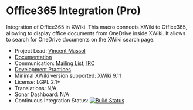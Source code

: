 # Office365 Integration (Pro)

Integration of Office365 in XWiki. This macro connects XWiki to Office365, allowing to display office documents from OneDrive inside XWiki. It allows to search for OneDrive documents on the XWiki search page.

* Project Lead: [Vincent Massol](https://github.com/vmassol)
* [Documentation](https://store.xwiki.com/xwiki/bin/view/Extension/Office365Application)
* Communication: [Mailing List](http://dev.xwiki.org/xwiki/bin/view/Community/MailingLists>), [IRC]( http://dev.xwiki.org/xwiki/bin/view/Community/IRC)
* [Development Practices](http://dev.xwiki.org)
* Minimal XWiki version supported: XWiki 9.11
* License: LGPL 2.1+
* Translations: N/A
* Sonar Dashboard: N/A
* Continuous Integration Status: [![Build Status](http://ci.xwikisas.com/view/All/job/xwikisas/job/application-office365/job/master/badge/icon)](http://ci.xwikisas.com/view/All/job/xwikisas/job/application-office365/job/master/)
